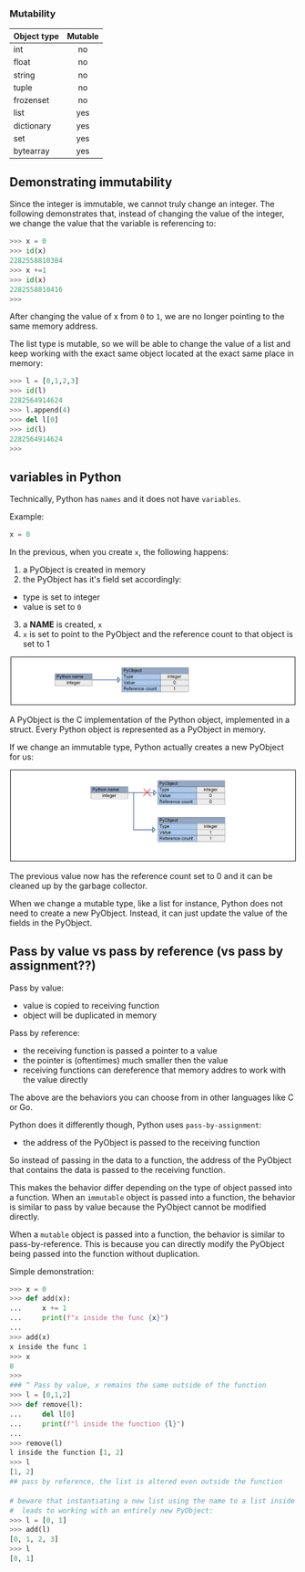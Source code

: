 ### Mutability

| Object type        | Mutable |
| ------------------ |:-------------:|
| int                | no            |
| float              | no            |
| string             | no            |
| tuple              | no            |
| frozenset          | no            |
| list               | yes           |
| dictionary         | yes           |
| set                | yes           |
| bytearray          | yes           |



## Demonstrating immutability

Since the integer is immutable, we cannot truly change an integer. The following demonstrates that, instead of changing the value of the integer, we change the value that the variable is referencing to:
```python
>>> x = 0
>>> id(x) 
2282558810384
>>> x +=1
>>> id(x) 
2282558810416
>>>  
```

After changing the value of x from `0` to `1`, we are no longer pointing to the same memory address.

The list type is mutable, so we will be able to change the value of a list and keep working with the exact same object located at the exact same place in memory:
```python
>>> l = [0,1,2,3]
>>> id(l)
2282564914624
>>> l.append(4)
>>> del l[0]
>>> id(l)       
2282564914624
>>> 
```


## variables in Python

Technically, Python has `names` and it does not have `variables`.

Example:

```python
x = 0
```

In the previous, when you create `x`, the following happens:
1. a PyObject is created in memory
2. the PyObject has it's field set accordingly:
  - type is set to integer
  - value is set to `0`
3. a <b>NAME</b> is created, `x`
4. `x` is set to point to the PyObject and the reference count to that object is set to 1

![Python name](/img/python_variable_is_a_name.png "Python name")

A PyObject is the C implementation of the Python object, implemented in a struct. Every Python object is represented as a PyObject in memory.

If we change an immutable type, Python actually creates a new PyObject for us:

![Python change variable name](/img/python_change_var_name.png "Python change variable name")

The previous value now has the reference count set to 0 and it can be cleaned up by the garbage collector.

When we change a mutable type, like a list for instance, Python does not need to create a new PyObject. Instead, it can just update the value of the fields in the PyObject.


## Pass by value vs pass by reference (vs pass by assignment??)

Pass by value:
- value is copied to receiving function
- object will be duplicated in memory

Pass by reference:
- the receiving function is passed a pointer to a value
- the pointer is (oftentimes) much smaller then the value
- receiving functions can dereference that memory addres to work with the value directly

The above are the behaviors you can choose from in other languages like C or Go.

Python does it differently though, Python uses `pass-by-assignment`:
- the address of the PyObject is passed to the receiving function


So instead of passing in the data to a function, the address of the PyObject that contains the data is passed to the receiving function. 

This makes the behavior differ depending on the type of object passed into a function. When an `immutable` object is passed into a function, the behavior is similar to pass by value because the PyObject cannot be modified directly.

When a `mutable` object is passed into a function, the behavior is similar to pass-by-reference. This is because you can directly modify the PyObject being passed into the function without duplication.


Simple demonstration:
```python
>>> x = 0
>>> def add(x):
...     x += 1
...     print(f"x inside the func {x}")
... 
>>> add(x)
x inside the func 1
>>> x
0
>>>
### ^ Pass by value, x remains the same outside of the function
>>> l = [0,1,2]
>>> def remove(l):
...     del l[0]
...     print(f"l inside the function {l}") 
... 
>>> remove(l)
l inside the function [1, 2]
>>> l
[1, 2]
## pass by reference, the list is altered even outside the function

# beware that instantiating a new list using the name to a list inside the func
#  leads to working with an entirely new PyObject:
>>> l = [0, 1]
>>> add(l)
[0, 1, 2, 3]
>>> l
[0, 1]
```